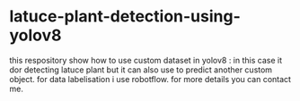 # latuce-plant-detection-using-yolov8
this respository show how to use custom dataset in yolov8 : in this case it dor detecting latuce plant but it can also use to predict another custom object. for data labelisation i use robotflow. for more details  you can contact me.
